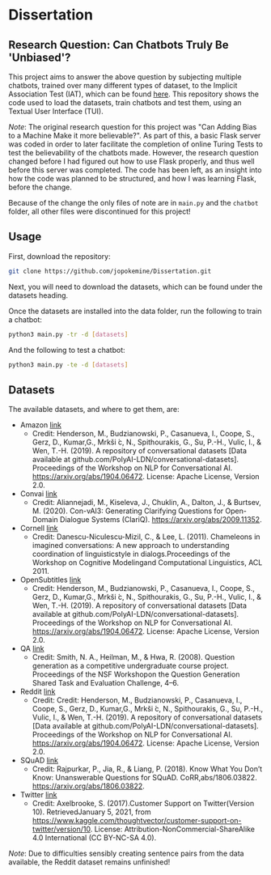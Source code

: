 # Dissertation

## Research Question: Can Chatbots Truly Be 'Unbiased'?

This project aims to answer the above question by subjecting multiple chatbots, trained over many different types of dataset, to the Implicit Association Test (IAT), which can be found [here](https://implicit.harvard.edu/implicit/). This repository shows the code used to load the datasets, train chatbots and test them, using an Textual User Interface (TUI).

*Note*: The original research question for this project was "Can Adding Bias to a Machine Make it more believable?". As part of this, a basic Flask server was coded in order to later facilitate the completion of online Turing Tests to test the believability of the chatbots made. However, the research question changed before I had figured out how to use Flask properly, and thus well before this server was completed. The code has been left, as an insight into how the code was planned to be structured, and how I was learning Flask, before the change.

Because of the change the only files of note are in `main.py` and the `chatbot` folder, all other files were discontinued for this project!

## Usage

First, download the repository:

``` bash
git clone https://github.com/jopokemine/Dissertation.git
```

Next, you will need to download the datasets, which can be found under the datasets heading.

Once the datasets are installed into the data folder, run the following to train a chatbot:

``` bash
python3 main.py -tr -d [datasets]
```

And the following to test a chatbot:

``` bash
python3 main.py -te -d [datasets]
```

## Datasets

The available datasets, and where to get them, are:

- Amazon [link](https://github.com/PolyAI-LDN/conversational-datasets)
  - Credit: Henderson, M., Budzianowski, P., Casanueva, I., Coope, S., Gerz, D., Kumar,G., Mrkši ́c, N., Spithourakis, G., Su, P.-H., Vulic, I., & Wen, T.-H. (2019). A repository of conversational datasets [Data available at github.com/PolyAI-LDN/conversational-datasets]. Proceedings of the Workshop on NLP for Conversational AI. <https://arxiv.org/abs/1904.06472>. License: Apache License, Version 2.0.
- Convai [link](http://convai.io/2018/data/)
  - Credit: Aliannejadi, M., Kiseleva, J., Chuklin, A., Dalton, J., & Burtsev, M. (2020). Con-vAI3: Generating Clarifying Questions for Open-Domain Dialogue Systems (ClariQ). <https://arxiv.org/abs/2009.11352>.
- Cornell [link](https://www.cs.cornell.edu/~cristian/Cornell_Movie-Dialogs_Corpus.html)
  - Credit: Danescu-Niculescu-Mizil, C., & Lee, L. (2011). Chameleons in imagined conversations: A new approach to understanding coordination of linguisticstyle in dialogs.Proceedings of the Workshop on Cognitive Modelingand Computational Linguistics, ACL 2011.
- OpenSubtitles [link](https://github.com/PolyAI-LDN/conversational-datasets)
  - Credit: Henderson, M., Budzianowski, P., Casanueva, I., Coope, S., Gerz, D., Kumar,G., Mrkši ́c, N., Spithourakis, G., Su, P.-H., Vulic, I., & Wen, T.-H. (2019). A repository of conversational datasets [Data available at github.com/PolyAI-LDN/conversational-datasets]. Proceedings of the Workshop on NLP for Conversational AI. <https://arxiv.org/abs/1904.06472>. License: Apache License, Version 2.0.
- QA [link](http://www.cs.cmu.edu/~ark/QA-data/)
  - Credit: Smith, N. A., Heilman, M., & Hwa, R. (2008). Question generation as a competitive undergraduate course project. Proceedings of the NSF Workshopon the Question Generation Shared Task and Evaluation Challenge, 4–6.
- Reddit [link](https://github.com/PolyAI-LDN/conversational-datasets)
  - Credit: Credit: Henderson, M., Budzianowski, P., Casanueva, I., Coope, S., Gerz, D., Kumar,G., Mrkši ́c, N., Spithourakis, G., Su, P.-H., Vulic, I., & Wen, T.-H. (2019). A repository of conversational datasets [Data available at github.com/PolyAI-LDN/conversational-datasets]. Proceedings of the Workshop on NLP for Conversational AI. <https://arxiv.org/abs/1904.06472>. License: Apache License, Version 2.0.
- SQuAD [link](https://rajpurkar.github.io/SQuAD-explorer/)
  - Credit: Rajpurkar, P., Jia, R., & Liang, P. (2018). Know What You Don’t Know: Unanswerable Questions for SQuAD. CoRR,abs/1806.03822. <https://arxiv.org/abs/1806.03822>.
- Twitter [link](https://www.kaggle.com/thoughtvector/customer-support-on-twitter/version/10)
  - Credit: Axelbrooke, S. (2017).Customer Support on Twitter(Version 10). RetrievedJanuary 5, 2021, from <https://www.kaggle.com/thoughtvector/customer-support-on-twitter/version/10>. License: Attribution-NonCommercial-ShareAlike 4.0 International (CC BY-NC-SA 4.0).

*Note*: Due to difficulties sensibly creating sentence pairs from the data available, the Reddit dataset remains unfinished!
